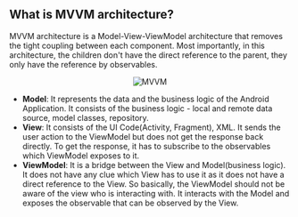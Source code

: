 ## What is MVVM architecture?
MVVM architecture is a Model-View-ViewModel architecture that removes the tight coupling between each component.
Most importantly, in this architecture, the children don't have the direct reference to the parent, they only have the reference by observables.

<p align="center">
<img alt="MVVM" src="https://github.com/williamvietnam/android-architectures/tree/main/Model-View-ViewModel-Kotlin">
</p>

- **Model**: It represents the data and the business logic of the Android Application.
It consists of the business logic - local and remote data source, model classes, repository.
- **View**: It consists of the UI Code(Activity, Fragment), XML.
It sends the user action to the ViewModel but does not get the response back directly.
To get the response, it has to subscribe to the observables which ViewModel exposes to it.
- **ViewModel**: It is a bridge between the View and Model(business logic).
It does not have any clue which View has to use it as it does not have a direct reference to the View. 
So basically, the ViewModel should not be aware of the view who is interacting with.
It interacts with the Model and exposes the observable that can be observed by the View.